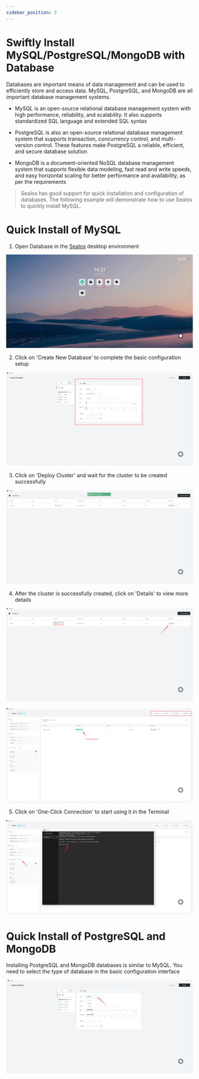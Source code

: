 ```yaml
---
sidebar_position: 3
---
```


# Swiftly Install MySQL/PostgreSQL/MongoDB with Database

Databases are important means of data management and can be used to efficiently store and access data. MySQL, PostgreSQL, and MongoDB are all important database management systems.

* MySQL is an open-source relational database management system with high performance, reliability, and scalability. It also supports standardized SQL language and extended SQL syntax

* PostgreSQL is also an open-source relational database management system that supports transaction, concurrency control, and multi-version control. These features make PostgreSQL a reliable, efficient, and secure database solution

* MongoDB is a document-oriented NoSQL database management system that supports flexible data modeling, fast read and write speeds, and easy horizontal scaling for better performance and availability, as per the requirements

> Sealos has good support for quick installation and configuration of databases. The following example will demonstrate how to use Sealos to quickly install MySQL.

# Quick Install of MySQL

1. Open Database in the [Sealos](https://cloud.sealos.io) desktop environment

![](./images/database-launch.png)

2. Click on 'Create New Database' to complete the basic configuration setup

![](./images/database-configure.png)

3. Click on 'Deploy Cluster' and wait for the cluster to be created successfully

![](./images/database-creating.png)

4. After the cluster is successfully created, click on 'Details' to view more details

![](./images/database-more1.png)

![](./images/database-more2.png)

5. Click on 'One-Click Connection' to start using it in the Terminal

![](./images/database-connect.png)

# Quick Install of PostgreSQL and MongoDB

Installing PostgreSQL and MongoDB databases is similar to MySQL. You need to select the type of database in the basic configuration interface

![](./images/database-select.png)
